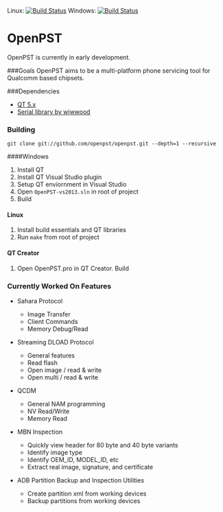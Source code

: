 Linux:
[![Build Status](https://travis-ci.org/openpst/openpst.svg?branch=master)](https://travis-ci.org/openpst/openpst)
Windows:
[![Build Status](https://ci.appveyor.com/api/projects/status/github/openpst/openpst)](https://ci.appveyor.com/project/ghassani/openpst)

# OpenPST

OpenPST is currently in early development.

###Goals
OpenPST aims to be a multi-platform phone servicing tool for Qualcomm based chipsets.

###Dependencies

 - [QT 5.x](https://www.qt.io/download/)
 - [Serial library by wjwwood](http://wjwwood.github.com/serial/)

### Building

    git clone git://github.com/openpst/openpst.git --depth=1 --recursive

####Windows

 1. Install QT
 2. Install QT Visual Studio plugin
 3. Setup QT enviornment in Visual Studio
 4. Open `OpenPST-vs2013.sln` in root of project
 5. Build

#### Linux

 1. Install build essentials and QT libraries
 2. Run `make` from root of project

#### QT Creator

 1. Open OpenPST.pro in QT Creator. Build

### Currently Worked On Features
- Sahara Protocol
	- Image Transfer
	- Client Commands
	- Memory Debug/Read

- Streaming DLOAD Protocol
	- General features
	- Read flash
	- Open image / read & write
	- Open multi / read & write

- QCDM
	- General NAM programming
	- NV Read/Write
	- Memory Read
	
- MBN Inspection
	- Quickly view header for 80 byte and 40 byte variants
	- Identify image type
	- Identify OEM_ID, MODEL_ID, etc
	- Extract real image, signature, and certificate
	
- ADB Partition Backup and Inspection Utilities
	- Create partition xml from working devices
	- Backup partitions from working devices
